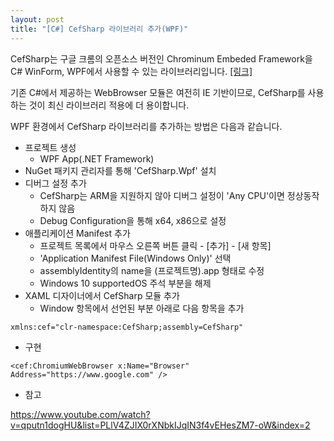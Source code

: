 ```yaml
---
layout: post
title: "[C#] CefSharp 라이브러리 추가(WPF)"
---
```

CefSharp는 구글 크롬의 오픈소스 버전인 Chrominum Embeded Framework을 C# WinForm, WPF에서 사용할 수 있는 라이브러리입니다. [[링크]]((https://cefsharp.github.io/))

기존 C#에서 제공하는 WebBrowser 모듈은 여전히 IE 기반이므로, CefSharp를 사용하는 것이 최신 라이브러리 적용에 더 용이합니다.

WPF 환경에서 CefSharp 라이브러리를 추가하는 방법은 다음과 같습니다.

* 프로젝트 생성
  * WPF App(.NET Framework)
* NuGet 패키지 관리자를 통해 'CefSharp.Wpf' 설치
* 디버그 설정 추가
  * CefSharp는 ARM을 지원하지 않아 디버그 설정이 'Any CPU'이면 정상동작하지 않음
  * Debug Configuration을 통해 x64, x86으로 설정
* 애플리케이션 Manifest 추가
  * 프로젝트 목록에서 마우스 오른쪽 버튼 클릭 - [추가] - [새 항목]
  * 'Application Manifest File(Windows Only)' 선택
  * assemblyIdentity의 name을 (프로젝트명).app 형태로 수정
  * Windows 10 supportedOS 주석 부분을 해제
* XAML 디자이너에서 CefSharp 모듈 추가
  * Window 항목에서 선언된 부분 아래로 다음 항목을 추가
```
xmlns:cef="clr-namespace:CefSharp;assembly=CefSharp"
```
* 구현 
```
<cef:ChromiumWebBrowser x:Name="Browser" Address="https://www.google.com" />
```

* 참고

https://www.youtube.com/watch?v=qputn1dogHU&list=PLlV4ZJIX0rXNbkIJqIN3f4vEHesZM7-oW&index=2



